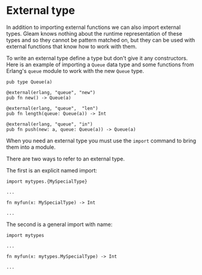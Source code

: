 # External type

In addition to importing external functions we can also import external types.
Gleam knows nothing about the runtime representation of these types and so
they cannot be pattern matched on, but they can be used with external
functions that know how to work with them.

To write an external type define a type but don't give it any constructors. Here
is an example of importing a `Queue` data type and some functions from Erlang's
`queue` module to work with the new `Queue` type.

```gleam
pub type Queue(a)

@external(erlang, "queue", "new")
pub fn new() -> Queue(a)

@external(erlang, "queue",  "len")
pub fn length(queue: Queue(a)) -> Int

@external(erlang, "queue", "in")
pub fn push(new: a, queue: Queue(a)) -> Queue(a)
```

When you need an external type you must use the `import` command to bring them into a module.

There are two ways to refer to an external type.

The first is an explicit named import:

```rust,noplaypen
import mytypes.{MySpecialType}

...

fn myfun(x: MySpecialType) -> Int

...
```

The second is a general import with name:

```rust,noplaypen
import mytypes

...

fn myfun(x: mytypes.MySpecialType) -> Int

...
```
